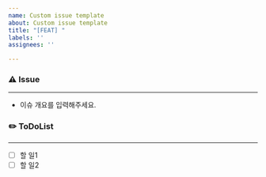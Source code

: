 ```yaml
---
name: Custom issue template
about: Custom issue template
title: "[FEAT] "
labels: ''
assignees: ''

---
```


### ⚠️ Issue
---
- 이슈 개요를 입력해주세요.

### ✏️ ToDoList
---
- [ ]  할 일1
- [ ]  할 일2
